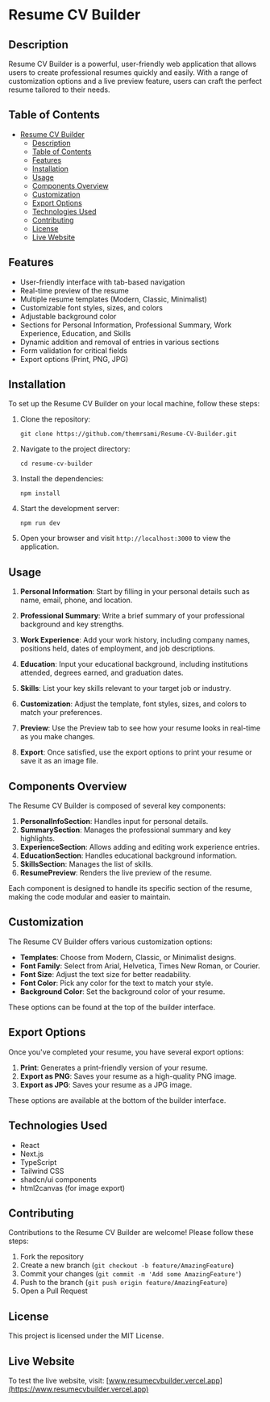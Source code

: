 # Resume CV Builder

## Description

Resume CV Builder is a powerful, user-friendly web application that allows users to create professional resumes quickly and easily. With a range of customization options and a live preview feature, users can craft the perfect resume tailored to their needs.

## Table of Contents

- [Resume CV Builder](#resume-cv-builder)
  - [Description](#description)
  - [Table of Contents](#table-of-contents)
  - [Features](#features)
  - [Installation](#installation)
  - [Usage](#usage)
  - [Components Overview](#components-overview)
  - [Customization](#customization)
  - [Export Options](#export-options)
  - [Technologies Used](#technologies-used)
  - [Contributing](#contributing)
  - [License](#license)
  - [Live Website](#live-website)

## Features

- User-friendly interface with tab-based navigation
- Real-time preview of the resume
- Multiple resume templates (Modern, Classic, Minimalist)
- Customizable font styles, sizes, and colors
- Adjustable background color
- Sections for Personal Information, Professional Summary, Work Experience, Education, and Skills
- Dynamic addition and removal of entries in various sections
- Form validation for critical fields
- Export options (Print, PNG, JPG)

## Installation

To set up the Resume CV Builder on your local machine, follow these steps:

1. Clone the repository:
   ```
   git clone https://github.com/themrsami/Resume-CV-Builder.git
   ```

2. Navigate to the project directory:
   ```
   cd resume-cv-builder
   ```

3. Install the dependencies:
   ```
   npm install
   ```

4. Start the development server:
   ```
   npm run dev
   ```

5. Open your browser and visit `http://localhost:3000` to view the application.

## Usage

1. **Personal Information**: Start by filling in your personal details such as name, email, phone, and location.

2. **Professional Summary**: Write a brief summary of your professional background and key strengths.

3. **Work Experience**: Add your work history, including company names, positions held, dates of employment, and job descriptions.

4. **Education**: Input your educational background, including institutions attended, degrees earned, and graduation dates.

5. **Skills**: List your key skills relevant to your target job or industry.

6. **Customization**: Adjust the template, font styles, sizes, and colors to match your preferences.

7. **Preview**: Use the Preview tab to see how your resume looks in real-time as you make changes.

8. **Export**: Once satisfied, use the export options to print your resume or save it as an image file.

## Components Overview

The Resume CV Builder is composed of several key components:

1. **PersonalInfoSection**: Handles input for personal details.
2. **SummarySection**: Manages the professional summary and key highlights.
3. **ExperienceSection**: Allows adding and editing work experience entries.
4. **EducationSection**: Handles educational background information.
5. **SkillsSection**: Manages the list of skills.
6. **ResumePreview**: Renders the live preview of the resume.

Each component is designed to handle its specific section of the resume, making the code modular and easier to maintain.

## Customization

The Resume CV Builder offers various customization options:

- **Templates**: Choose from Modern, Classic, or Minimalist designs.
- **Font Family**: Select from Arial, Helvetica, Times New Roman, or Courier.
- **Font Size**: Adjust the text size for better readability.
- **Font Color**: Pick any color for the text to match your style.
- **Background Color**: Set the background color of your resume.

These options can be found at the top of the builder interface.

## Export Options

Once you've completed your resume, you have several export options:

1. **Print**: Generates a print-friendly version of your resume.
2. **Export as PNG**: Saves your resume as a high-quality PNG image.
3. **Export as JPG**: Saves your resume as a JPG image.

These options are available at the bottom of the builder interface.

## Technologies Used

- React
- Next.js
- TypeScript
- Tailwind CSS
- shadcn/ui components
- html2canvas (for image export)

## Contributing

Contributions to the Resume CV Builder are welcome! Please follow these steps:

1. Fork the repository
2. Create a new branch (`git checkout -b feature/AmazingFeature`)
3. Commit your changes (`git commit -m 'Add some AmazingFeature'`)
4. Push to the branch (`git push origin feature/AmazingFeature`)
5. Open a Pull Request

## License

This project is licensed under the MIT License.

## Live Website

To test the live website, visit: [www.resumecvbuilder.vercel.app](https://www.resumecvbuilder.vercel.app)